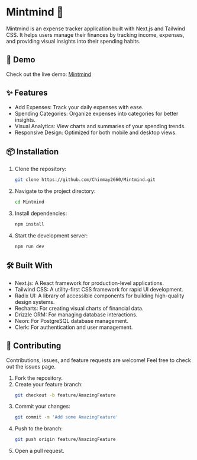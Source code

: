 # Mintmind 💸

Mintmind is an expense tracker application built with Next.js and Tailwind CSS. It helps users manage their finances by tracking income, expenses, and providing visual insights into their spending habits.

## 🚀 Demo
Check out the live demo: [Mintmind](https://github.com/Chinmay2660/Mintmind)

## ✨ Features
- Add Expenses: Track your daily expenses with ease.
- Spending Categories: Organize expenses into categories for better insights.
- Visual Analytics: View charts and summaries of your spending trends.
- Responsive Design: Optimized for both mobile and desktop views.

## 📦 Installation
1. Clone the repository:
    ```bash
    git clone https://github.com/Chinmay2660/Mintmind.git
    ```
2. Navigate to the project directory:
    ```bash
    cd Mintmind
    ```
3. Install dependencies:
    ```bash
    npm install
    ```
4. Start the development server:
    ```bash
    npm run dev
    ```

## 🛠️ Built With
- Next.js: A React framework for production-level applications.
- Tailwind CSS: A utility-first CSS framework for rapid UI development.
- Radix UI: A library of accessible components for building high-quality design systems.
- Recharts: For creating visual charts of financial data.
- Drizzle ORM: For managing database interactions.
- Neon: For PostgreSQL database management.
- Clerk: For authentication and user management.

## 🤝 Contributing
Contributions, issues, and feature requests are welcome! Feel free to check out the issues page.

1. Fork the repository.
2. Create your feature branch:
    ```bash
    git checkout -b feature/AmazingFeature
    ```
3. Commit your changes:
    ```bash
    git commit -m 'Add some AmazingFeature'
    ```
4. Push to the branch:
    ```bash
    git push origin feature/AmazingFeature
    ```
5. Open a pull request.
